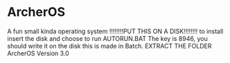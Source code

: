 # ArcherOS
A fun small kinda operating system
!!!!!!!!PUT THIS ON A DISK!!!!!!!!
to install insert the disk and choose to run AUTORUN.BAT
The key is 8946, you should write it on the disk
this is made in Batch.
EXTRACT THE FOLDER
ArcherOS Version 3.0
